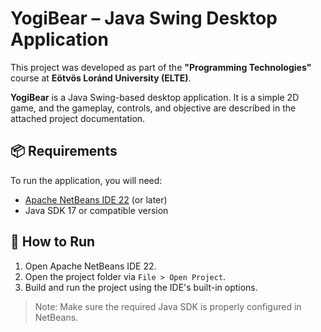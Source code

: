 # YogiBear – Java Swing Desktop Application

This project was developed as part of the **"Programming Technologies"** course at **Eötvös Loránd University (ELTE)**.

**YogiBear** is a Java Swing-based desktop application. It is a simple 2D game, and the gameplay, controls, and objective are described in the attached project documentation.

## 📦 Requirements

To run the application, you will need:

- [Apache NetBeans IDE 22](https://netbeans.apache.org/) (or later)
- Java SDK 17 or compatible version

## 🚀 How to Run

1. Open Apache NetBeans IDE 22.
2. Open the project folder via `File > Open Project`.
3. Build and run the project using the IDE's built-in options.

> Note: Make sure the required Java SDK is properly configured in NetBeans.
